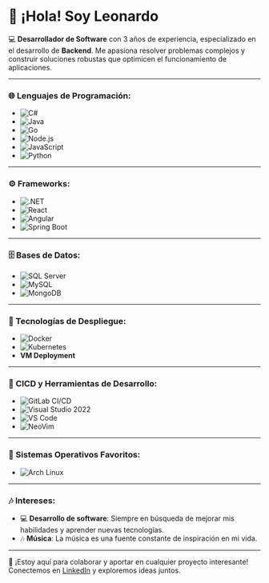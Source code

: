 # 👋 ¡Hola! Soy Leonardo

💻 **Desarrollador de Software** con 3 años de experiencia, especializado en el desarrollo de **Backend**. Me apasiona resolver problemas complejos y construir soluciones robustas que optimicen el funcionamiento de aplicaciones.

---

### 🌐 Lenguajes de Programación:
- ![C#](https://img.shields.io/badge/C%23-239120?style=flat&logo=csharp&logoColor=white) 
- ![Java](https://img.shields.io/badge/Java-007396?style=flat&logo=java&logoColor=white)
- ![Go](https://img.shields.io/badge/Go-00ADD8?style=flat&logo=go&logoColor=white)
- ![Node.js](https://img.shields.io/badge/Node.js-339933?style=flat&logo=nodedotjs&logoColor=white)
- ![JavaScript](https://img.shields.io/badge/JavaScript-F7DF1E?style=flat&logo=javascript&logoColor=black)
- ![Python](https://img.shields.io/badge/Python-3776AB?style=flat&logo=python&logoColor=white)

---

### ⚙️ Frameworks:
- ![.NET](https://img.shields.io/badge/.NET-512BD4?style=flat&logo=dotnet&logoColor=white)
- ![React](https://img.shields.io/badge/React-61DAFB?style=flat&logo=react&logoColor=black)
- ![Angular](https://img.shields.io/badge/Angular-DD0031?style=flat&logo=angular&logoColor=white)
- ![Spring Boot](https://img.shields.io/badge/Spring%20Boot-6DB33F?style=flat&logo=springboot&logoColor=white)

---

### 🗄️ Bases de Datos:
- ![SQL Server](https://img.shields.io/badge/SQL%20Server-CC2927?style=flat&logo=microsoftsqlserver&logoColor=white)
- ![MySQL](https://img.shields.io/badge/MySQL-4479A1?style=flat&logo=mysql&logoColor=white)
- ![MongoDB](https://img.shields.io/badge/MongoDB-47A248?style=flat&logo=mongodb&logoColor=white)

---

### 🚀 Tecnologías de Despliegue:
- ![Docker](https://img.shields.io/badge/Docker-2496ED?style=flat&logo=docker&logoColor=white)
- ![Kubernetes](https://img.shields.io/badge/Kubernetes-326CE5?style=flat&logo=kubernetes&logoColor=white)
- **VM Deployment**

---

### 🔧 CICD y Herramientas de Desarrollo:
- ![GitLab CI/CD](https://img.shields.io/badge/GitLab%20CI%2FCD-FC6D26?style=flat&logo=gitlab&logoColor=white)
- ![Visual Studio 2022](https://img.shields.io/badge/Visual%20Studio%202022-5C2D91?style=flat&logo=visualstudio&logoColor=white)
- ![VS Code](https://img.shields.io/badge/VS%20Code-007ACC?style=flat&logo=visualstudiocode&logoColor=white)
- ![NeoVim](https://img.shields.io/badge/NeoVim-57A143?style=flat&logo=neovim&logoColor=white)

---

### 🐧 Sistemas Operativos Favoritos:
- ![Arch Linux](https://img.shields.io/badge/Arch%20Linux-1793D1?style=flat&logo=archlinux&logoColor=white)

---

### 🎶 Intereses:
- 💻 **Desarrollo de software**: Siempre en búsqueda de mejorar mis habilidades y aprender nuevas tecnologías.
- 🎶 **Música**: La música es una fuente constante de inspiración en mi vida.

---

🤝 ¡Estoy aquí para colaborar y aportar en cualquier proyecto interesante! Conectemos en [LinkedIn](https://www.linkedin.com/in/freyder/) y exploremos ideas juntos.

